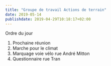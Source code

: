 ```yaml
---
title: "Groupe de travail Actions de terrain"
date: 2019-05-14
publishdate: 2019-04-29T10:18:17+02:00
---
```


Ordre du jour

1. Prochaine réunion
2. Marche pour le climat
3. Marquage voie vélo rue André Mitton
4. Questionnaire rue Tran